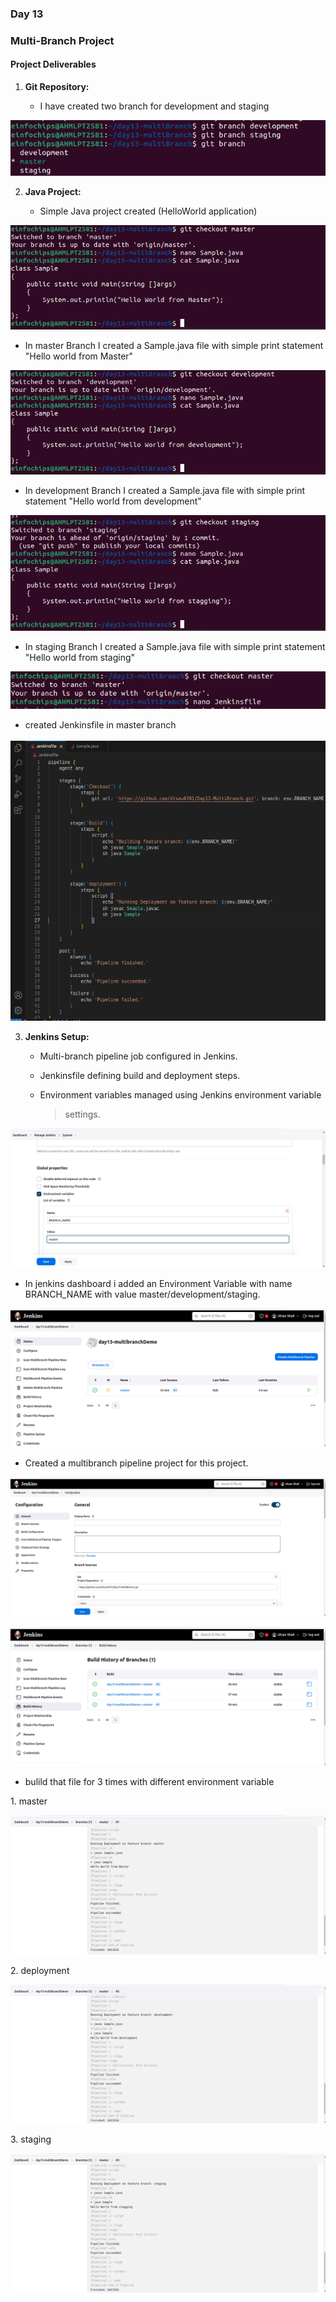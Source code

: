 ### **Day 13**

### **Multi-Branch Project**

#### **Project Deliverables**

1.  **Git Repository:**

    -   I have created two branch for development and staging

![](.//media/image1.png)

2.  **Java Project:**

    -   Simple Java project created (HelloWorld application)

![](.//media/image2.png)

-   In master Branch I created a Sample.java file with simple print
    statement "Hello world from Master"

![](.//media/image3.png)

-   In development Branch I created a Sample.java file with simple print
    statement "Hello world from development"

![](.//media/image4.png)

-   In staging Branch I created a Sample.java file with simple print
    statement "Hello world from staging"

![](.//media/image5.png)

-   created Jenkinsfile in master branch

![](.//media/image6.png)

3.  **Jenkins Setup:**

    -   Multi-branch pipeline job configured in Jenkins.

    -   Jenkinsfile defining build and deployment steps.

    -   Environment variables managed using Jenkins environment variable
        > settings.

![](.//media/image7.png)

-   In jenkins dashboard i added an Environment Variable with name
    BRANCH\_NAME with value master/development/staging.

![](.//media/image8.png)

-   Created a multibranch pipeline project for this project.

![](.//media/image9.png)

![](.//media/image10.png)

-   bulild that file for 3 times with different environment variable

1\. master

![](.//media/image11.png)

2\. deployment

![](.//media/image12.png)

3\. staging

![](.//media/image13.png)
